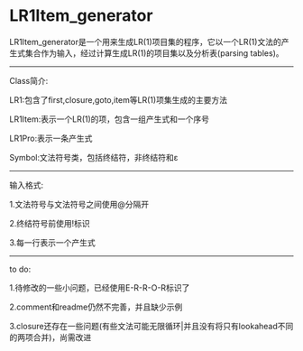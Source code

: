 LR1Item_generator
=========
LR1Item_generator是一个用来生成LR(1)项目集的程序，它以一个LR(1)文法的产生式集合作为输入，经过计算生成LR(1)的项目集以及分析表(parsing tables)。
*********
Class简介:

LR1:包含了first,closure,goto,item等LR(1)项集生成的主要方法

LR1Item:表示一个LR(1)的项，包含一组产生式和一个序号

LR1Pro:表示一条产生式

Symbol:文法符号类，包括终结符，非终结符和ε
*********
输入格式:

1.文法符号与文法符号之间使用@分隔开

2.终结符号前使用!标识

3.每一行表示一个产生式
*********
to do:

1.待修改的一些小问题，已经使用E-R-R-O-R标识了

2.comment和readme仍然不完善，并且缺少示例

3.closure还存在一些问题(有些文法可能无限循环|并且没有将只有lookahead不同的两项合并)，尚需改进
